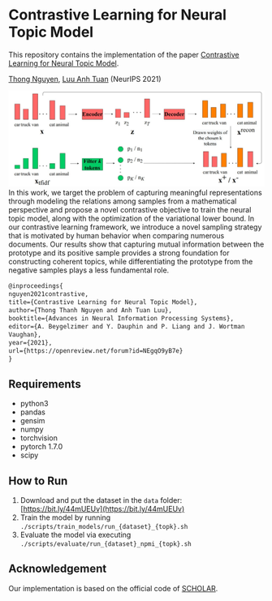 # Contrastive Learning for Neural Topic Model
This repository contains the implementation of the paper [Contrastive Learning for Neural Topic Model](https://arxiv.org/abs/2110.12764).

[Thong Nguyen](https://nguyentthong.github.io/), [Luu Anh Tuan](https://tuanluu.github.io/) (NeurIPS 2021)

![Teaser image](./asset/teaser.jpg)
In this work, we target the problem of capturing meaningful representations through modeling the relations among samples from a mathematical perspective and propose a novel contrastive objective to train the neural topic model, along with the optimization of the variational lower bound. In our contrastive learning framework, we introduce a novel sampling strategy that is motivated by human behavior when comparing numerous documents. Our results show that capturing mutual information between the prototype and its positive sample provides a strong foundation for constructing coherent topics, while differentiating the prototype from the negative samples plays a less fundamental role.

```
@inproceedings{
nguyen2021contrastive,
title={Contrastive Learning for Neural Topic Model},
author={Thong Thanh Nguyen and Anh Tuan Luu},
booktitle={Advances in Neural Information Processing Systems},
editor={A. Beygelzimer and Y. Dauphin and P. Liang and J. Wortman Vaughan},
year={2021},
url={https://openreview.net/forum?id=NEgqO9yB7e}
}
```

## Requirements
- python3
- pandas
- gensim
- numpy
- torchvision
- pytorch 1.7.0
- scipy

## How to Run
1. Download and put the dataset in the ```data``` folder: [https://bit.ly/44mUEUv](https://bit.ly/44mUEUv)
2. Train the model by running ```./scripts/train_models/run_{dataset}_{topk}.sh```
3. Evaluate the model via executing ```./scripts/evaluate/run_{dataset}_npmi_{topk}.sh```

## Acknowledgement
Our implementation is based on the official code of [SCHOLAR](https://github.com/dallascard/scholar).

